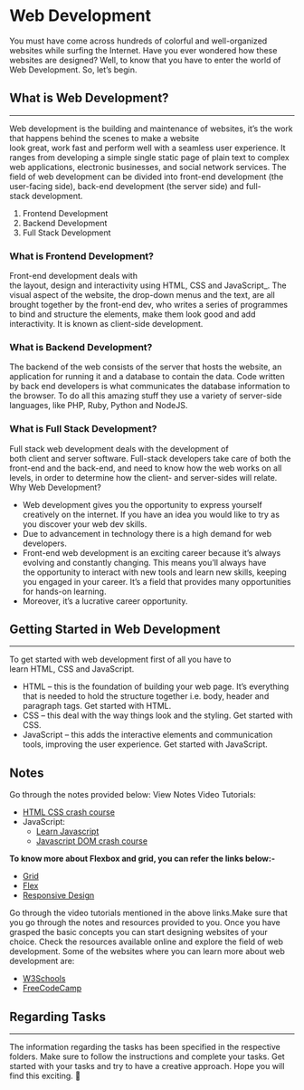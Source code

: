 
# Web Development
You must have come across hundreds of colorful and well-organized websites while surfing the Internet. Have you ever wondered how these websites are designed? Well, to know that you have to enter the world of Web Development. So, let’s begin.
## What is Web Development?
<hr>
Web development is the building and maintenance of websites, it’s the work that happens behind the scenes to make a website look great, work fast and perform well with a seamless user experience. It ranges from developing a simple single static page of plain text to complex web applications, electronic businesses, and social network services. The field of web development can be divided into front-end development (the user-facing side), back-end development (the server side) and full-stack development.

1. Frontend Development 
2. Backend Development
3. Full Stack Development

### What is Frontend Development?
Front-end development deals with the layout, design and interactivity using HTML, CSS and JavaScript_. The visual aspect of the website, the drop-down menus and the text, are all brought together by the front-end dev, who writes a series of programmes to bind and structure the elements, make them look good and add interactivity. It is known as client-side development.

### What is Backend Development?
The backend of the web consists of the server that hosts the website, an application for running it and a database to contain the data. Code written by back end developers is what communicates the database information to the browser. To do all this amazing stuff they use a variety of server-side languages, like PHP, Ruby, Python and NodeJS.

### What is Full Stack Development?

Full stack web development deals with the development of both client and server software. Full-stack developers take care of both the front-end and the back-end, and need to know how the web works on all levels, in order to determine how the client- and server-sides will relate.
Why Web Development?

* Web development gives you the opportunity to express yourself creatively on the internet. If you have an idea you would like to try as you discover your web dev skills.
* Due to advancement in technology there is a high demand for web developers.
* Front-end web development is an exciting career because it’s always evolving and constantly changing. This means you’ll always have the opportunity to interact with new tools and learn new skills, keeping you engaged in your career. It’s a field that provides many opportunities for hands-on learning.
* Moreover, it’s a lucrative career opportunity.

## Getting Started in Web Development
<hr>
To get started with web development first of all you have to learn HTML, CSS and JavaScript.

* HTML – this is the foundation of building your web page. It’s everything that is needed to hold the structure together i.e. body, header and paragraph tags. Get started with HTML.
* CSS – this deal with the way things look and the styling. Get started with CSS.
* JavaScript – this adds the interactive elements and communication tools, improving the user experience. Get started with JavaScript.

## Notes
Go through the notes provided below:
View Notes
Video Tutorials:
* [HTML CSS crash course](https://youtube.com/playlist?list=PL4cUxeGkcC9ivBf_eKCPIAYXWzLlPAm6G)
* JavaScript:
    * [Learn Javascript](https://youtu.be/W6NZfCO5SIk)
    * [Javascript DOM crash course](https://youtu.be/0ik6X4DJKCc)

**To know more about Flexbox and grid, you can refer the links below:-**
* [Grid](https://web.dev/learn/css/grid/)
* [Flex](https://web.dev/learn/css/flexbox/)
* [Responsive Design](https://web.dev/learn/design/)

Go through the video tutorials mentioned in the above links.Make sure that you go through the notes and resources provided to you. Once you have grasped the basic concepts you can start designing websites of your choice. Check the resources available online and explore the field of web development. Some of the websites where you can learn more about web development are:
* [W3Schools](https://www.w3schools.com/)
* [FreeCodeCamp](https://www.freecodecamp.org/)


## Regarding Tasks
<hr>
The information regarding the tasks has been specified in the respective folders. Make sure to follow the instructions and complete your tasks. Get started with your tasks and try to have a creative approach. Hope you will find this exciting. 🙌